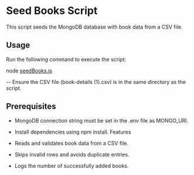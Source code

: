 # Seed Books Script

This script seeds the MongoDB database with book data from a CSV file.

## Usage

Run the following command to execute the script:

node [seedBooks.js](http://_vscodecontentref_/0)


-- Ensure the CSV file (book-details (1).csv) is in the same directory as the script.

## Prerequisites
- MongoDB connection string must be set in the .env file as MONGO_URI.

- Install dependencies using npm install.
Features

- Reads and validates book data from a CSV file.

- Skips invalid rows and avoids duplicate entries.

- Logs the number of successfully added books.
